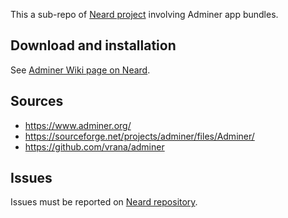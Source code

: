 This a sub-repo of [Neard project](https://github.com/crazy-max/neard) involving Adminer app bundles.

## Download and installation

See [Adminer Wiki page on Neard](https://github.com/crazy-max/neard/wiki/appAdminer).

## Sources

* https://www.adminer.org/
* https://sourceforge.net/projects/adminer/files/Adminer/
* https://github.com/vrana/adminer

## Issues

Issues must be reported on [Neard repository](https://github.com/crazy-max/neard/issues).
